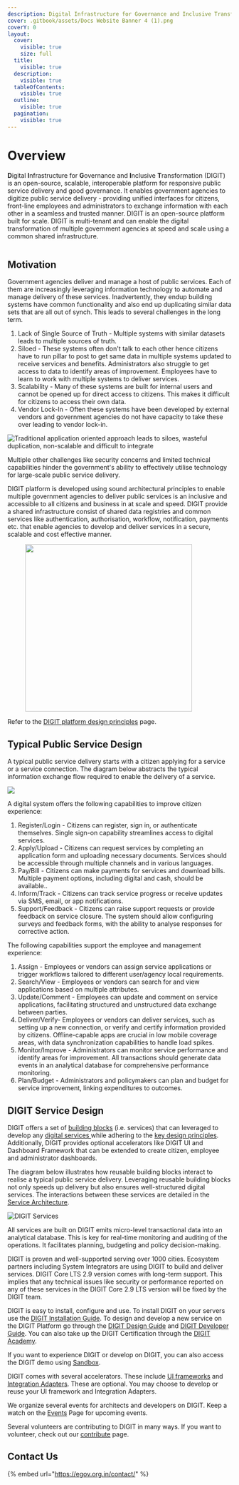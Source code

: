 ```yaml
---
description: Digital Infrastructure for Governance and Inclusive Transformation
cover: .gitbook/assets/Docs Website Banner 4 (1).png
coverY: 0
layout:
  cover:
    visible: true
    size: full
  title:
    visible: true
  description:
    visible: true
  tableOfContents:
    visible: true
  outline:
    visible: true
  pagination:
    visible: true
---
```


# Overview

**D**igital **I**nfrastructure for **G**overnance and **I**nclusive **T**ransformation (DIGIT) is an open-source, scalable, interoperable platform for responsive public service delivery and good governance.  It enables government agencies to digitize public service delivery  - providing unified interfaces for citizens, front-line employees and administrators to exchange information with each other in a seamless and trusted manner. DIGIT is an open-source platform built for scale. DIGIT is multi-tenant and can enable the digital transformation of multiple government agencies at speed and scale using a common shared infrastructure.&#x20;

<div align="left">

<img src=".gitbook/assets/image (253).png" alt="">

</div>

## Motivation

Government agencies deliver and manage a host of public services. Each of them are increasingly leveraging information technology to automate and manage delivery of these services. Inadvertently,  they endup building systems  have common functionality and also end up duplicating similar data sets that are all out of synch. This leads to several challenges in the long term.&#x20;

1. Lack of Single Source of Truth - Multiple systems with similar datasets leads to multiple sources of truth.&#x20;
2. Siloed - These systems often don't talk to each other hence citizens have to run pillar to post to get same data in multiple systems updated to receive services and benefits. Administrators also struggle to get access to data to identify areas of improvement. Employees have to learn to work with multiple systems to deliver services.
3. Scalability - Many of these systems are built for internal users and cannot be opened up for direct access to citizens. This makes it difficult for citizens to access their own data.&#x20;
4. Vendor Lock-In - Often these systems have been developed by external vendors and government agencies do not have capacity to take these over leading to vendor lock-in.&#x20;

<div align="left">

<img src=".gitbook/assets/image (192).png" alt="Traditional application oriented approach leads to siloes, wasteful duplication, non-scalable and difficult to integrate">

</div>

Multiple other challenges like security concerns and limited technical capabilities hinder the government's ability to effectively utilise technology for large-scale public service delivery.

DIGIT platform is developed using sound architectural principles to enable multiple government agencies to deliver public services is an inclusive and accessible to all citizens and business in at scale and speed. DIGIT provide a shared infrastructure consist of shared data registries and common services like authentication, authorisation, workflow, notification, payments etc. that enable agencies to develop and deliver services in a secure, scalable and cost effective manner.&#x20;

<figure><img src=".gitbook/assets/image (323).png" alt="" width="375"><figcaption></figcaption></figure>

Refer to the [DIGIT platform design principles](platform/principles.md) page.

## Typical Public Service Design

A typical public service delivery starts with a citizen applying for a service or a service connection. The diagram below abstracts the typical information exchange flow required to enable the delivery of a service.

![](<.gitbook/assets/image (159).png>)

A digital system offers the following capabilities to improve citizen experience:

1. Register/Login - Citizens can register, sign in, or authenticate themselves. Single sign-on capability streamlines access to digital services.&#x20;
2. Apply/Upload - Citizens can request services by completing an application form and uploading necessary documents. Services should be accessible through multiple channels and in various languages.&#x20;
3. Pay/Bill - Citizens can make payments for services and download bills. Multiple payment options, including digital and cash, should be available..&#x20;
4. Inform/Track - Citizens can track service progress or receive updates via SMS, email, or app notifications.
5. Support/Feedback - Citizens can raise support requests or provide feedback on service closure. The system should allow configuring surveys and feedback forms, with the ability to analyse responses for corrective action.

The following capabilities support the employee and management experience:

1. Assign - Employees or vendors can assign service applications or trigger workflows tailored to different user/agency local requirements.
2. Search/View - Employees or vendors can search for and view applications based on multiple attributes.
3. Update/Comment - Employees can update and comment on service applications, facilitating structured and unstructured data exchange between parties.
4. Deliver/Verify- Employees or vendors can deliver services, such as setting up a new connection, or verify and certify information provided by citizens. Offline-capable apps are crucial in low mobile coverage areas, with data synchronization capabilities to handle load spikes.&#x20;
5. Monitor/Improve - Administrators can monitor service performance and identify areas for improvement. All transactions should generate data events in an analytical database for comprehensive performance monitoring.
6. Plan/Budget - Administrators and policymakers can plan and budget for service improvement, linking expenditures to outcomes.

## DIGIT Service Design

DIGIT offers a set of [building blocks](platform/core-services/) (i.e. services) that can leveraged to develop any [digital services ](./#typical-public-service)while adhering to the [key design principles](./#key-principles). Additionally, DIGIT provides optional accelerators like DIGIT UI and Dashboard Framework that can be extended to create citizen, employee and administrator dashboards.&#x20;

The diagram below illustrates how reusable building blocks interact to realise a typical public service delivery. Leveraging reusable building blocks not only speeds up delivery but also ensures well-structured digital services. The interactions between these services are detailed in the [Service Architecture](platform/architecture/service-architecture.md).&#x20;

![DIGIT Services](<.gitbook/assets/image (270).png>)

All services are built on DIGIT emits micro-level transactional data into an analytical database. This is key for real-time monitoring and auditing of the operations. It facilitates planning, budgeting and policy decision-making.&#x20;

DIGIT is proven and well-supported serving over 1000 cities. Ecosystem partners including System Integrators are using DIGIT to build and deliver services.  DIGIT Core LTS 2.9 version comes with long-term support. This implies that any technical issues like security or performance reported on any of these services in the DIGIT Core 2.9 LTS version will be fixed by the DIGIT team.&#x20;

DIGIT is easy to install, configure and use. To install DIGIT on your servers use the [DIGIT Installation Guide](get-started/installation-guide/). To design and develop a new service on the DIGIT Platform go through the [DIGIT Design Guide](get-started/design-guide/) and [DIGIT Developer Guide](get-started/developer-guide/).  You can also take up the DIGIT Certification through the [DIGIT Academy](https://app.gitbook.com/o/-MEQmzNGXk5ajuZujG7E/s/kI0HGCGboIe1ltcfV9XD/). &#x20;

If you want to experience DIGIT or develop on DIGIT, you can also access the DIGIT demo using [Sandbox](accelerators/sandbox.md).&#x20;

DIGIT comes with several accelerators. These include [UI frameworks](accelerators/ui-frameworks/) and [Integration Adapters](accelerators/integrations/). These are optional. You may choose to develop or reuse your UI framework and Integration Adapters.&#x20;

We organize several events for architects and developers on DIGIT. Keep a watch on the [Events](https://egov.org.in/events/) Page for upcoming events.&#x20;

Several volunteers are contributing to DIGIT in many ways. If you want to volunteer, check out our [contribute](accelerators/contribute.md) page.&#x20;

## Contact Us

{% embed url="https://egov.org.in/contact/" %}

